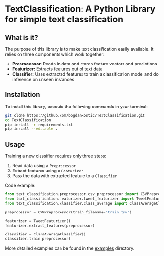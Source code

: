 # TextClassification: A Python Library for simple text classification

## What is it?
The purpose of this library is to make text classification easily available.
It relies on three components which work together: 
- **Preprocessor:** Reads in data and stores feature vectors and predictions
- **Featurizer:** Extracts features out of text data
- **Classifier:** Uses extracted features to train a classification model
and do inference on unseen instances

## Installation
To install this library, execute the following commands in your terminal:
```bash
git clone https://github.com/bogdankostic/TextClassification.git
cd TextClassification
pip install -r requirements.txt
pip install --editable .
```

## Usage
Training a new classifier requires only three steps: 
1) Read data using a `Preprocessor` 
2) Extract features using a `Featurizer` 
3) Pass the data with extracted feature to a `Classifier`

Code example:
```python
from text_classification.preprocessor.csv_preprocessor import CSVPreprocessor
from text_classification.featurizer.tweet_featurizer import TweetFeaturizer
from text_classification.classifier.class_average import ClassAverageClassifier

preprocessor = CSVPreprocessor(train_filename="train.tsv")

featurizer = TweetFeaturizer()
featurizer.extract_features(preprocessor)

classifier = ClassAverageClassifier()
classifier.train(preprocessor)
```

More detailed examples can be found in the [examples](https://github.com/bogdankostic/TextClassification/tree/master/examples)
directory.

 
 